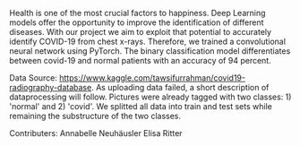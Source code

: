 Health is one of the most crucial factors to happiness. Deep Learning models offer the opportunity to improve the identification of different diseases. With our project we aim to exploit that potential to accurately identify COVID-19 from chest x-rays. Therefore, we trained a convolutional neural network using PyTorch. The binary classification model differentiates between covid-19 and normal patients with an accuracy of 94 percent.

Data Source: https://www.kaggle.com/tawsifurrahman/covid19-radiography-database. As uploading data failed, a short description of dataprocessing will follow. Pictures were already tagged with two classes: 1) 'normal' and 2) 'covid'. We splitted all data into train and test sets while remaining the substructure of the two classes. 

Contributers:
Annabelle Neuhäusler
Elisa Ritter
